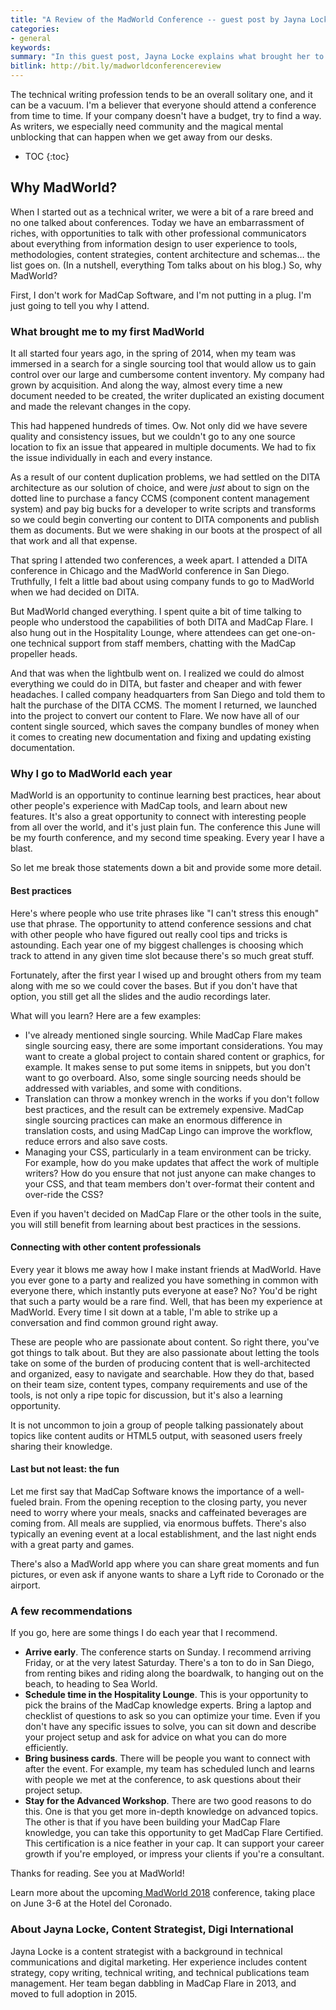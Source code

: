 ```yaml
---
title: "A Review of the MadWorld Conference -- guest post by Jayna Locke"
categories:
- general
keywords:
summary: "In this guest post, Jayna Locke explains what brought her to MadWorld the first time and what kept her returning. She describes the main reasons for attending, tips for getting the most out of the conference, best practices, and more."
bitlink: http://bit.ly/madworldconferencereview
---
```


The technical writing profession tends to be an overall solitary one, and it can be a vacuum. I'm a believer that everyone should attend a conference from time to time. If your company doesn't have a budget, try to find a way. As writers, we especially need community and the magical mental unblocking that can happen when we get away from our desks.

* TOC
{:toc}

## Why MadWorld?

When I started out as a technical writer, we were a bit of a rare breed and no one talked about conferences. Today we have an embarrassment of riches, with opportunities to talk with other professional communicators about everything from information design to user experience to tools, methodologies, content strategies, content architecture and schemas… the list goes on. (In a nutshell, everything Tom talks about on his blog.) So, why MadWorld?

First, I don't work for MadCap Software, and I'm not putting in a plug. I'm just going to tell you why I attend.

### What brought me to my first MadWorld

It all started four years ago, in the spring of 2014, when my team was immersed in a search for a single sourcing tool that would allow us to gain control over our large and cumbersome content inventory. My company had grown by acquisition. And along the way, almost every time a new document needed to be created, the writer duplicated an existing document and made the relevant changes in the copy.

This had happened hundreds of times. Ow. Not only did we have severe quality and consistency issues, but we couldn't go to any one source location to fix an issue that appeared in multiple documents. We had to fix the issue individually in each and every instance.

As a result of our content duplication problems, we had settled on the DITA architecture as our solution of choice, and were _just_ about to sign on the dotted line to purchase a fancy CCMS (component content management system) and pay big bucks for a developer to write scripts and transforms so we could begin converting our content to DITA components and publish them as documents. But we were shaking in our boots at the prospect of all that work and all that expense.

That spring I attended two conferences, a week apart. I attended a DITA conference in Chicago and the MadWorld conference in San Diego. Truthfully, I felt a little bad about using company funds to go to MadWorld when we had decided on DITA.

But MadWorld changed everything. I spent quite a bit of time talking to people who understood the capabilities of both DITA and MadCap Flare. I also hung out in the Hospitality Lounge, where attendees can get one-on-one technical support from staff members, chatting with the MadCap propeller heads.

And that was when the lightbulb went on. I realized we could do almost everything we could do in DITA, but faster and cheaper and with fewer headaches. I called company headquarters from San Diego and told them to halt the purchase of the DITA CCMS. The moment I returned, we launched into the project to convert our content to Flare. We now have all of our content single sourced, which saves the company bundles of money when it comes to creating new documentation and fixing and updating existing documentation.

### Why I go to MadWorld each year

MadWorld is an opportunity to continue learning best practices, hear about other people's experience with MadCap tools, and learn about new features. It's also a great opportunity to connect with interesting people from all over the world, and it's just plain fun. The conference this June will be my fourth conference, and my second time speaking. Every year I have a blast.

So let me break those statements down a bit and provide some more detail.

#### Best practices

Here's where people who use trite phrases like "I can't stress this enough" use that phrase. The opportunity to attend conference sessions and chat with other people who have figured out really cool tips and tricks is astounding. Each year one of my biggest challenges is choosing which track to attend in any given time slot because there's so much great stuff.

Fortunately, after the first year I wised up and brought others from my team along with me so we could cover the bases. But if you don't have that option, you still get all the slides and the audio recordings later.

What will you learn? Here are a few examples:

*   I've already mentioned single sourcing. While MadCap Flare makes single sourcing easy, there are some important considerations. You may want to create a global project to contain shared content or graphics, for example. It makes sense to put some items in snippets, but you don't want to go overboard. Also, some single sourcing needs should be addressed with variables, and some with conditions.
*   Translation can throw a monkey wrench in the works if you don't follow best practices, and the result can be extremely expensive. MadCap single sourcing practices can make an enormous difference in translation costs, and using MadCap Lingo can improve the workflow, reduce errors and also save costs.
*   Managing your CSS, particularly in a team environment can be tricky. For example, how do you make updates that affect the work of multiple writers? How do you ensure that not just anyone can make changes to your CSS, and that team members don't over-format their content and over-ride the CSS?

Even if you haven't decided on MadCap Flare or the other tools in the suite, you will still benefit from learning about best practices in the sessions.

#### Connecting with other content professionals

Every year it blows me away how I make instant friends at MadWorld. Have you ever gone to a party and realized you have something in common with everyone there, which instantly puts everyone at ease? No? You'd be right that such a party would be a rare find. Well, that has been my experience at MadWorld. Every time I sit down at a table, I'm able to strike up a conversation and find common ground right away.

These are people who are passionate about content. So right there, you've got things to talk about. But they are also passionate about letting the tools take on some of the burden of producing content that is well-architected and organized, easy to navigate and searchable. How they do that, based on their team size, content types, company requirements and use of the tools, is not only a ripe topic for discussion, but it's also a learning opportunity.

It is not uncommon to join a group of people talking passionately about topics like content audits or HTML5 output, with seasoned users freely sharing their knowledge.

#### Last but not least: the fun

Let me first say that MadCap Software knows the importance of a well-fueled brain. From the opening reception to the closing party, you never need to worry where your meals, snacks and caffeinated beverages are coming from. All meals are supplied, via enormous buffets. There's also typically an evening event at a local establishment, and the last night ends with a great party and games.

There's also a MadWorld app where you can share great moments and fun pictures, or even ask if anyone wants to share a Lyft ride to Coronado or the airport.

### A few recommendations

If you go, here are some things I do each year that I recommend.

*   **Arrive early**. The conference starts on Sunday. I recommend arriving Friday, or at the very latest Saturday. There's a ton to do in San Diego, from renting bikes and riding along the boardwalk, to hanging out on the beach, to heading to Sea World.
*   **Schedule time in the Hospitality Lounge**. This is your opportunity to pick the brains of the MadCap knowledge experts. Bring a laptop and checklist of questions to ask so you can optimize your time. Even if you don't have any specific issues to solve, you can sit down and describe your project setup and ask for advice on what you can do more efficiently.
*   **Bring business cards**. There will be people you want to connect with after the event. For example, my team has scheduled lunch and learns with people we met at the conference, to ask questions about their project setup.
*   **Stay for the Advanced Workshop**. There are two good reasons to do this. One is that you get more in-depth knowledge on advanced topics. The other is that if you have been building your MadCap Flare knowledge, you can take this opportunity to get MadCap Flare Certified. This certification is a nice feather in your cap. It can support your career growth if you're employed, or impress your clients if you're a consultant.

Thanks for reading. See you at MadWorld!

Learn more about the upcoming[ MadWorld 2018](https://www.madcapsoftware.com/conference/madworld-2018/) conference, taking place on June 3-6 at the Hotel del Coronado.

### About Jayna Locke, Content Strategist, Digi International

Jayna Locke is a content strategist with a background in technical communications and digital marketing. Her experience includes content strategy, copy writing, technical writing, and technical publications team management. Her team began dabbling in MadCap Flare in 2013, and moved to full adoption in 2015.
